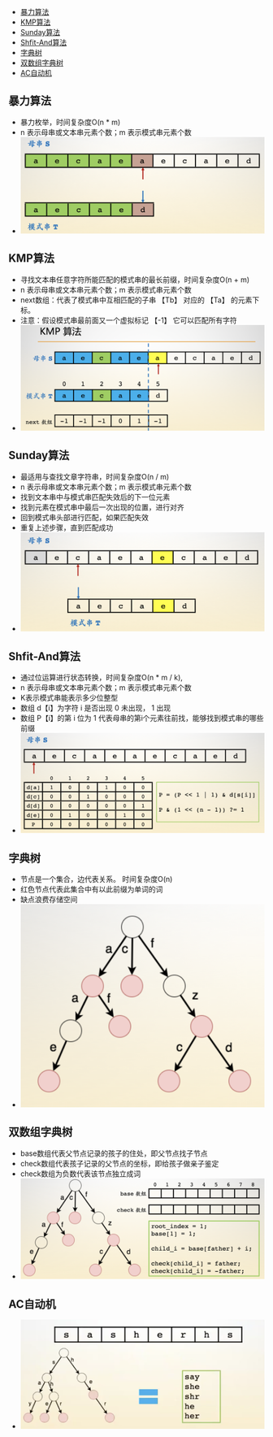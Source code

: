 - [暴力算法](#暴力算法)
- [KMP算法](#KMP算法)
- [Sunday算法](#Sunday算法)
- [Shfit-And算法](#Shfit-And算法)
- [字典树](#字典树)
- [双数组字典树](#双数组字典树)
- [AC自动机](#AC自动机)



## 暴力算法

- 暴力枚举，时间复杂度O(n * m)
- n 表示母串或文本串元素个数；m  表示模式串元素个数
- ![](../pic/暴力算法.png)



## KMP算法

- 寻找文本串任意字符所能匹配的模式串的最长前缀，时间复杂度O(n + m)
- n 表示母串或文本串元素个数；m  表示模式串元素个数
- next数组：代表了模式串中互相匹配的子串 【Tb】 对应的 【Ta】 的元素下标。
- 注意：假设模式串最前面又一个虚拟标记 【-1】 它可以匹配所有字符
- ![](../pic/kmp.png)



## Sunday算法

- 最适用与查找文章字符串，时间复杂度O(n / m)
- n 表示母串或文本串元素个数；m  表示模式串元素个数
- 找到文本串中与模式串匹配失效后的下一位元素
- 找到元素在模式串中最后一次出现的位置，进行对齐
- 回到模式串头部进行匹配，如果匹配失效
- 重复上述步骤，直到匹配成功
- ![](../pic/Sunday算法.png)



## Shfit-And算法

- 通过位运算进行状态转换，时间复杂度O(n * m / k),
- n 表示母串或文本串元素个数；m  表示模式串元素个数
- K表示模式串能表示多少位整型
- 数组 d【i】为字符 i 是否出现 0 未出现， 1 出现
- 数组 P【i】的第 i 位为 1 代表母串的第i个元素往前找，能够找到模式串的哪些前缀
- ![](../pic/Shfit-And算法.png)



## 字典树

- 节点是一个集合，边代表关系。 时间复杂度O(n)
- 红色节点代表此集合中有以此前缀为单词的词
- 缺点浪费存储空间
- ![](../pic/字典树.png)



## 双数组字典树

- base数组代表父节点记录的孩子的住处，即父节点找子节点
- check数组代表孩子记录的父节点的坐标，即给孩子做亲子鉴定
- check数组为负数代表该节点独立成词
- ![](../pic/双数组字典树.png)



## AC自动机

- ![](../pic/AC自动机.png)